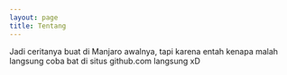 ```yaml
---
layout: page
title: Tentang
---
```


Jadi ceritanya buat di Manjaro awalnya, tapi karena entah kenapa malah langsung coba bat di situs github.com langsung xD
